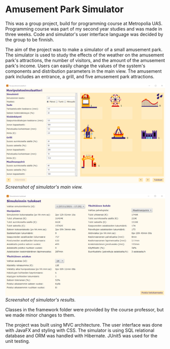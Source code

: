 # Amusement Park Simulator
This was a group project, build for programming course at Metropolia UAS. Programming course was part of my second year studies and was made in three weeks. Code and simulator's user interface language was decided by the group to be finnish.

The aim of the project was to make a simulator of a small amusement park. The simulator is used to study the effects of the weather on the amusement park's attractions, the number of visitors, and the amount of the amusement park's income. Users can easily change the values of the system's components and distribution parameters in the main view. The amusement park includes an entrance, a grill, and five amusement park attractions.

![Screenshot of simulator's main user interface](/screenshots/mainGUI.png)
*Screenshot of simulator's main view.*

![Screenshot of simulator's results](/screenshots/results.png)
*Screenshot of simulator's results.*

Classes in the framework folder were provided by the course professor, but we made minor changes to them.

The project was built using MVC architecture. The user interface was done with JavaFX and styling with CSS. The simulator is using SQL relational database and ORM was handled with Hibernate. JUnit5 was used for the unit testing.
